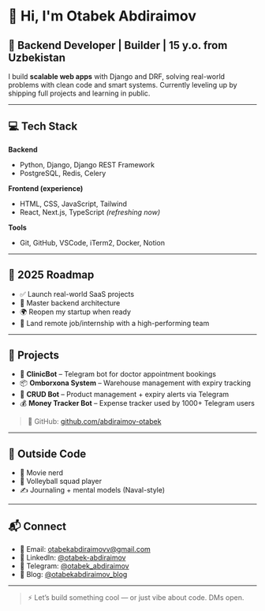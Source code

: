 
# 👋 Hi, I'm Otabek Abdiraimov

## 🧠 Backend Developer | Builder | 15 y.o. from Uzbekistan

I build **scalable web apps** with Django and DRF, solving real-world problems with clean code and smart systems.
Currently leveling up by shipping full projects and learning in public.

---

## 💻 Tech Stack

**Backend**

* Python, Django, Django REST Framework
* PostgreSQL, Redis, Celery

**Frontend (experience)**

* HTML, CSS, JavaScript, Tailwind
* React, Next.js, TypeScript *(refreshing now)*

**Tools**

* Git, GitHub, VSCode, iTerm2, Docker, Notion

---

## 🚀 2025 Roadmap

* ✅ Launch real-world SaaS projects
* 🧠 Master backend architecture
* 🌍 Reopen my startup when ready
* 🤝 Land remote job/internship with a high-performing team

---

## 🧪 Projects

* 🏥 **ClinicBot** – Telegram bot for doctor appointment bookings
* 📦 **Omborxona System** – Warehouse management with expiry tracking
* 📱 **CRUD Bot** – Product management + expiry alerts via Telegram
* 💰 **Money Tracker Bot** – Expense tracker used by 1000+ Telegram users

> 🔗 GitHub: [github.com/abdiraimov-otabek](https://github.com/abdiraimov-otabek)

---

## 🎯 Outside Code

* 🎥 Movie nerd
* 🏐 Volleyball squad player
* ✍️ Journaling + mental models (Naval-style)

---

## 📬 Connect

* 📧 Email: [otabekabdiraimovv@gmail.com](mailto:otabekabdiraimovv@gmail.com)
* 💼 LinkedIn: [@otabek-abdiraimov](https://linkedin.com/in/otabek-abdiraimov)
* 💬 Telegram: [@otabek\_abdiraimov](https://t.me/otabek_abdiraimov)
* 📝 Blog: [@otabekabdiraimov\_blog](https://t.me/otabekabdiraimov_blog)

---

> ⚡ Let’s build something cool — or just vibe about code. DMs open.
